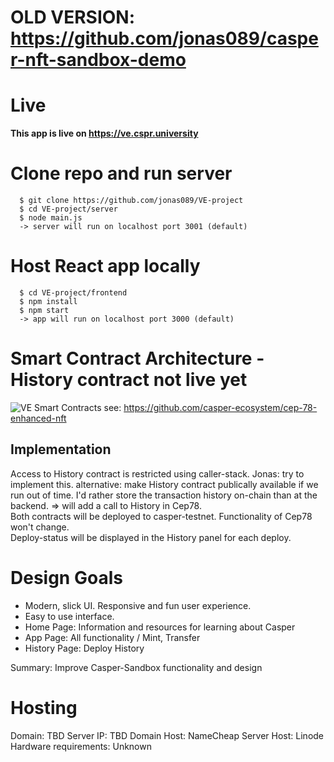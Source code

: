 # OLD VERSION: https://github.com/jonas089/casper-nft-sandbox-demo

# Live 

**This app is live on https://ve.cspr.university**

# Clone repo and run server

```
  $ git clone https://github.com/jonas089/VE-project
  $ cd VE-project/server
  $ node main.js
  -> server will run on localhost port 3001 (default)
```
# Host React app locally
```
  $ cd VE-project/frontend
  $ npm install
  $ npm start
  -> app will run on localhost port 3000 (default)
```

# Smart Contract Architecture - History contract not live yet
![VE Smart Contracts](https://user-images.githubusercontent.com/49498646/198291637-2d2b7df1-b508-491e-ada0-870d583ac9f5.png)
see: https://github.com/casper-ecosystem/cep-78-enhanced-nft

## Implementation
Access to History contract is restricted using caller-stack. Jonas: try to implement this. alternative: make History contract publically available if we run out of time.
I'd rather store the transaction history on-chain than at the backend. => will add a call to History in Cep78. \
Both contracts will be deployed to casper-testnet. Functionality of Cep78 won't change. \
Deploy-status will be displayed in the History panel for each deploy.

# Design Goals
- Modern, slick UI. Responsive and fun user experience.
- Easy to use interface.
- Home Page: Information and resources for learning about Casper
- App Page: All functionality / Mint, Transfer
- History Page: Deploy History

Summary: Improve Casper-Sandbox functionality and design

# Hosting
Domain: TBD
Server IP: TBD
Domain Host: NameCheap
Server Host: Linode
Hardware requirements: Unknown
